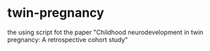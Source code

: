 # twin-pregnancy
the using script fot the paper "Childhood neurodevelopment in twin pregnancy: A retrospective cohort study"
